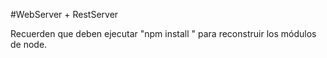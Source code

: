 #WebServer + RestServer

Recuerden que deben ejecutar "npm install " para reconstruir los módulos de node.